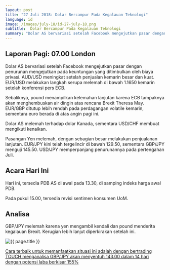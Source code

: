 ```yaml
---
layout: post
title: "27 Juli 2018: Dolar Bercampur Pada Kegalauan Teknologi"
language: id
image: /images/july-18/id-27-july-18.png
subtitle:  Dolar Bercampur Pada Kegalauan Teknologi
summary: "Dolar AS bervariasi setelah Facebook mengejutkan pasar dengan penurunan mengejutkan pada keuntungan yang ditimbulkan oleh biaya privasi. AUD/USD meningkat setelah penjualan kemarin besar dan kuat"
---
```

## Laporan Pagi: 07.00 London

Dolar AS bervariasi setelah Facebook mengejutkan pasar dengan penurunan mengejutkan pada keuntungan yang ditimbulkan oleh biaya privasi. AUD/USD meningkat setelah penjualan kemarin besar dan kuat. EUR/USD melakukan langkah serupa melemah di bawah 1.1650 kemarin setelah konferensi pers ECB.

Sebaliknya, pound menampilkan kelemahan lanjutan karena ECB tampaknya akan menghembuskan air dingin atas rencana Brexit Theresa May. EUR/GBP ditutup lebih rendah pada perdagangan volatile kemarin, sementara euro berada di atas angin pagi ini.

Dolar AS melemah terhadap dolar Kanada, sementara USD/CHF membuat mengikuti kenaikan.

Pasangan Yen melemah, dengan sebagian besar melakukan penjualanan lanjutan. EUR/JPY kini telah tergelincir di bawah 129.50, sementara GBP/JPY menguji 145.50. USD/JPY memperpanjang penurunannya pada pertengahan Juli.

## Acara Hari Ini

Hari ini, tersedia PDB AS di awal pada 13.30, di samping indeks harga awal PDB.

Pada pukul 15.00, tersedia revisi sentimen konsumen UoM.

## Analisa

GBP/JPY melemah karena yen mengambil kendali dan pound menderita kegalauan Brexit. Kerugian lebih lanjut diperkirakan setelah ini.

<img src="{{ site.url }}/images/july-18/id-27-july-18.png" alt="{{ page.title }}" title="{{ page.title }}">

<a href="%LINK%%currency=USD&market=forex&underlying=frxGBPJPY&formname=touchnotouch&duration_amount=14&duration_units=d&amount=10&amount_type=stake&expiry_type=duration&barrier=143.00" target="_blank">Cara terbaik untuk memanfaatkan situasi ini adalah dengan bertrading TOUCH menganalisa GBP/JPY akan menyentuh 143.00 dalam 14 hari dengan potensi laba berkisar 155%</a>
